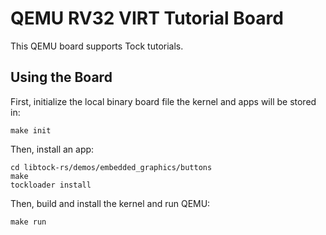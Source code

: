 QEMU RV32 VIRT Tutorial Board
=============================

This QEMU board supports Tock tutorials.

Using the Board
---------------

First, initialize the local binary board file the kernel and apps will be stored
in:

```
make init
```

Then, install an app:

```
cd libtock-rs/demos/embedded_graphics/buttons
make
tockloader install
```

Then, build and install the kernel and run QEMU:

```
make run
```
